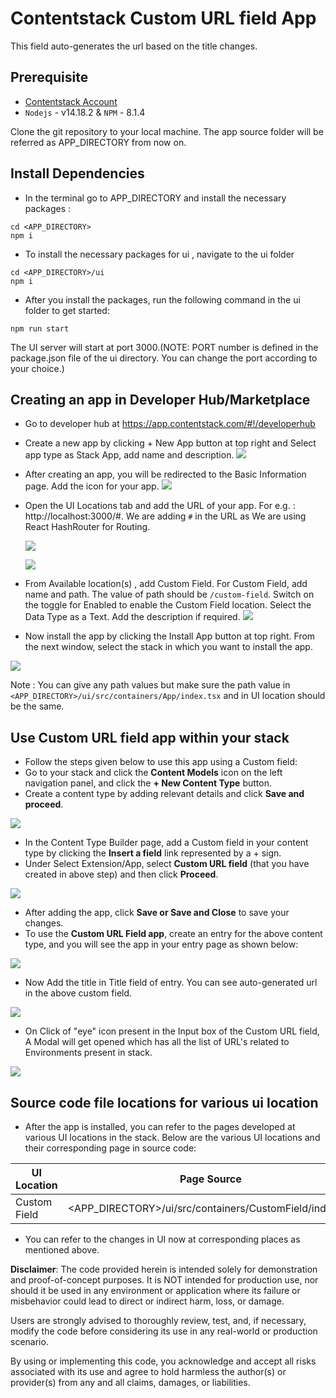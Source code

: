 # Contentstack Custom URL field App
This field auto-generates the url based on the title changes.


## Prerequisite

-   [Contentstack Account](https://app.contentstack.com/#!/login)
-   `Nodejs` - v14.18.2 & `NPM` - 8.1.4

Clone the git repository to your local machine. The app source folder will be referred as APP_DIRECTORY from now on.

## Install Dependencies

-   In the terminal go to APP_DIRECTORY and install the necessary packages :

```
cd <APP_DIRECTORY>
npm i
```

-   To install the necessary packages for ui , navigate to the ui folder

```
cd <APP_DIRECTORY>/ui
npm i
```

-   After you install the packages, run the following command in the ui folder to get started:

```
npm run start
```

The UI server will start at port 3000.(NOTE: PORT number is defined in the package.json file of the ui directory. You can change the port according to your choice.)


## Creating an app in Developer Hub/Marketplace
-  Go to developer hub at https://app.contentstack.com/#!/developerhub
-  Create a new app by clicking + New App button at top right and Select app type as Stack App, add name and description.
<kbd>![](./ui/public/images/developerHub-NewAapp.png)</kbd>
- After creating an app, you will be redirected to the Basic Information page. Add the icon for your app.
<kbd>![](./ui/public/images/app-basic-info.png)</kbd>
- Open the UI Locations tab and add the URL of your app. For e.g. : http://localhost:3000/#. 
  We are adding ` # ` in the URL as We are using React HashRouter for Routing.
  
  <kbd>![](./ui/public/images/app-basic-info.png)</kbd>

  <kbd>![](./ui/public/images/app-UI-Location.png)</kbd>
- From Available location(s) , add Custom Field. For Custom Field, add name and path. The value of path should be ` /custom-field `.  Switch on the toggle for Enabled to enable the Custom Field location. Select the  Data Type as a Text. Add the description if required.
<kbd>![](./ui/public/images/app-custom-field-config.png)</kbd>
- Now install the app by clicking the Install App button at top right. From the next window, select the stack in which you want to install the app.

<kbd>![](./ui/public/images/install-app.png)</kbd>


Note : You can give any path values but make sure the path value in `<APP_DIRECTORY>/ui/src/containers/App/index.tsx` and in UI location should be the same.

## Use Custom URL field app within your stack
- Follow the steps given below to use this app using a Custom field:
- Go to your stack and click the **Content Models** icon on the left navigation panel, and click the **+ New Content Type** button.
- Create a content type by adding relevant details and click **Save and proceed**.

<kbd>![](./ui/public/images/create-new-entry-for-app.png)</kbd>
- In the Content Type Builder page, add a Custom field in your content type by clicking the **Insert a field** link represented by a + sign.
- Under Select Extension/App, select **Custom URL field** (that you have created in above step) and then click **Proceed**. 

<kbd>![](./ui/public/images/select-custom-url-field.png)</kbd>
- After adding the app, click **Save or Save and Close** to save your changes.
- To use the **Custom URL Field app**, create an entry for the above content type, and you will see the app in your entry page as shown below: 

<kbd>![](./ui/public/images/custom-url-field-in-entryPage.png)</kbd>
- Now Add the title in Title field of entry. You can see auto-generated url in the above custom field.

<kbd>![](./ui/public/images/custom-url-field-UI.png)</kbd>
- On Click of "eye" icon present in the Input box of the Custom URL field, A Modal will get opened which has all the list of URL's related to Environments present in stack. 

<kbd>![](./ui/public/images/custom-url-field-modalView.png)</kbd>
 

## Source code file locations for various ui location

* After the app is installed, you can refer to the pages developed at various UI locations in the stack. Below are the various UI locations and their corresponding page in source code:

|UI Location      | Page Source                                                 |
|------------     |-------------                                                |
|Custom Field     |<APP_DIRECTORY>/ui/src/containers/CustomField/index.tsx      |

* You can refer to the changes in UI now at corresponding places as mentioned above.


**Disclaimer**: The code provided herein is intended solely for demonstration and proof-of-concept purposes. It is NOT intended for production use, nor should it be used in any environment or application where its failure or misbehavior could lead to direct or indirect harm, loss, or damage.

Users are strongly advised to thoroughly review, test, and, if necessary, modify the code before considering its use in any real-world or production scenario.

By using or implementing this code, you acknowledge and accept all risks associated with its use and agree to hold harmless the author(s) or provider(s) from any and all claims, damages, or liabilities.

